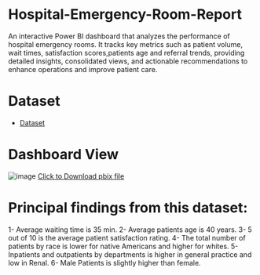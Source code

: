# Hospital-Emergency-Room-Report

An interactive Power BI dashboard that analyzes the performance of hospital emergency rooms. It tracks key metrics such as patient volume, wait times, satisfaction scores,patients age and referral trends, providing detailed insights, consolidated views, and actionable recommendations to enhance operations and improve patient care.

# Dataset

- <a href="https://data.world/search?q=data+sets&scope=_all">Dataset</a>

# Dashboard View
 ![image](https://github.com/user-attachments/assets/8146d5b2-7a9d-444b-98e6-bfc97813a29a)
   <a href="https://github.com/mjahan11/Pizza-Place-Analysis-Dashboard/blob/main/Pizza%20Place%20Report.pbix ">Click to Download pbix file </a>

# Principal findings from this dataset:
1- Average waiting time is 35 min.
2- Average patients age is 40 years.
3- 5 out of 10 is the average patient satisfaction rating.
4- The total number of patients by race is lower for native Americans and higher for whites.
5- Inpatients and outpatients by departments is higher in general practice and low in Renal.
6- Male Patients is slightly higher than female.

